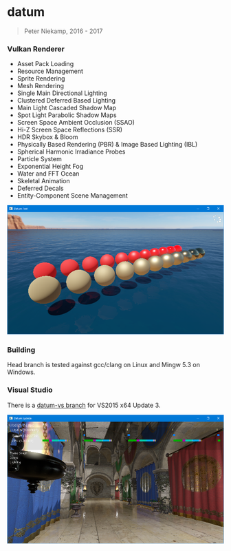 # datum
> Peter Niekamp, 2016 - 2017

### Vulkan Renderer
- Asset Pack Loading
- Resource Management
- Sprite Rendering
- Mesh Rendering
- Single Main Directional Lighting
- Clustered Deferred Based Lighting
- Main Light Cascaded Shadow Map
- Spot Light Parabolic Shadow Maps
- Screen Space Ambient Occlusion (SSAO)
- Hi-Z Screen Space Reflections (SSR)
- HDR Skybox & Bloom
- Physically Based Rendering (PBR) & Image Based Lighting (IBL)
- Spherical Harmonic Irradiance Probes
- Particle System
- Exponential Height Fog
- Water and FFT Ocean
- Skeletal Animation
- Deferred Decals
- Entity-Component Scene Management

![Datum](/bin/datumtest.png?raw=true "Datum")

### Building
Head branch is tested against gcc/clang on Linux and Mingw 5.3 on Windows.

### Visual Studio
There is a [datum-vs branch](https://github.com/pniekamp/datum/tree/datum-vs) for VS2015 x64 Update 3.

![Datum](/bin/datumsponza.png?raw=true "Datum Sponza")
